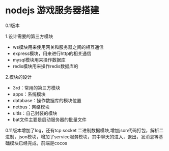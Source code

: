 # nodejs 游戏服务器搭建

0.1版本

1.设计需要的第三方模块

- ws模块用来使用网关和服务器之间的相互通信
- express模块，用来进行http的相关通信
- mysql模块用来操作数据库
- redis模块用来操作redis数据库的

2.模块的设计

- 3rd：常用的第三方模块
- apps：系统模块
- database：操作数据库的模块位置
- netbus：网络模块
- uitls：自己封装的模块
- bat文件主要是启动服务器的批量文件

0.11版本增加了log，还有tcp socket 二进制数据模块,增加json代码打包，解析二进制，json模块，增加了service服务模块，其中聊天的进入，退出，发消息等基础模块已经完成，前端是cocos